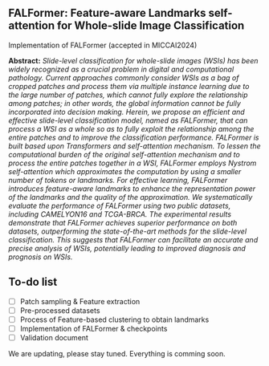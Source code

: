 ## FALFormer: Feature-aware Landmarks self-attention for Whole-slide Image Classification

Implementation of FALFormer (accepted in MICCAI2024)

**Abstract:** *Slide-level classification for whole-slide images (WSIs) has been widely recognized as a crucial problem in digital and computational pathology. Current approaches commonly consider WSIs as a bag of cropped patches and process them via multiple instance learning due to the large number of patches, which cannot fully explore the relationship among patches; in other words, the global information cannot be fully incorporated into decision making. Herein, we propose an efficient and effective slide-level classification model, named as FALFormer, that can process a WSI as a whole so as to fully exploit the relationship among the entire patches and to improve the classification performance. FALFormer is built based upon Transformers and self-attention mechanism. To lessen the computational burden of the original self-attention mechanism and to process the entire patches together in a WSI, FALFormer employs Nystrom self-attention which approximates the computation by using a smaller number of tokens or landmarks. For effective learning, FALFormer introduces feature-aware landmarks to enhance the representation power of the landmarks and the quality of the approximation. We systematically evaluate the performance of FALFormer using two public datasets, including CAMELYON16 and TCGA-BRCA. The experimental results demonstrate that FALFormer achieves superior performance on both datasets, outperforming the state-of-the-art methods for the slide-level classification. This suggests that FALFormer can facilitate an accurate and precise analysis of WSIs, potentially leading to improved diagnosis and prognosis on WSIs.*

## To-do list

- [ ] Patch sampling & Feature extraction
- [ ] Pre-processed datasets
- [ ] Process of Feature-based clustering to obtain landmarks
- [ ] Implementation of FALFormer & checkpoints
- [ ] Validation document

We are updating, please stay tuned. Everything is comming soon.
